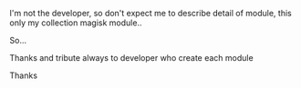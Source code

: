 I'm not the developer, so don't expect me to describe detail of module, this only my collection magisk module..

So...

Thanks and tribute always to developer who create each module

Thanks
